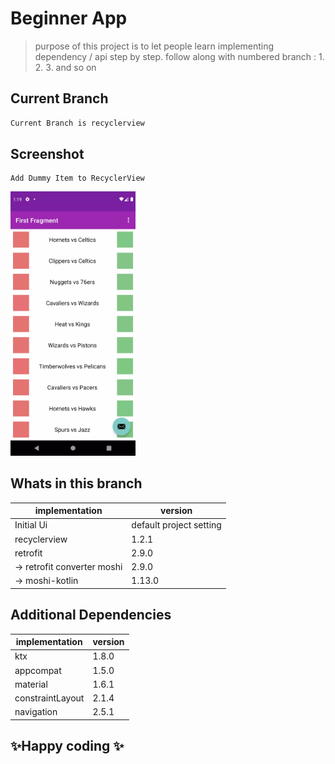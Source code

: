 # Beginner App
> purpose of this project is to let people learn implementing dependency / api step by step.
> follow along with numbered branch : 1. 2. 3. and so on


## Current Branch
```sh
Current Branch is recyclerview
```

## Screenshot
```
Add Dummy Item to RecyclerView
```
<img src="images/3.retrofit.webp" width=200/>

## Whats in this branch
| implementation | version |
| ------ | ------ |
| Initial Ui | default project setting |
| recyclerview | 1.2.1 |
| retrofit | 2.9.0 |
| -> retrofit converter moshi | 2.9.0 |
| -> moshi-kotlin | 1.13.0 |


## Additional Dependencies
| implementation | version |
| ------ | ------ |
| ktx | 1.8.0 |
| appcompat | 1.5.0 |
| material | 1.6.1 |
| constraintLayout | 2.1.4 |
| navigation | 2.5.1 |


## ✨Happy coding ✨
